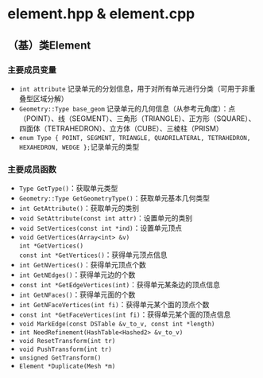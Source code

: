 # element.hpp & element.cpp
## （基）类Element
### 主要成员变量
- `int attribute` 记录单元的分划信息，用于对所有单元进行分类（可用于非重叠型区域分解）
- `Geometry::Type base_geom` 记录单元的几何信息（从参考元角度）：点（POINT）、线（SEGMENT）、三角形（TRIANGLE）、正方形（SQUARE）、四面体（TETRAHEDRON）、立方体（CUBE）、三棱柱（PRISM）
- `enum Type { POINT, SEGMENT, TRIANGLE, QUADRILATERAL,
               TETRAHEDRON, HEXAHEDRON, WEDGE
             };`记录单元的类型
### 主要成员函数
- `Type GetType()`：获取单元类型
- `Geometry::Type GetGeometryType()`：获取单元基本几何类型
- `int GetAttribute()`：获取单元的类别
- `void SetAttribute(const int attr)`：设置单元的类别
- `void SetVertices(const int *ind)`：设置单元顶点
- `void GetVertices(Array<int> &v)`\
  `int *GetVertices()`\
  `const int *GetVertices()`：获得单元顶点信息
- `int GetNVertices()`：获得单元顶点个数
- `int GetNEdges()`：获得单元边的个数
- `const int *GetEdgeVertices(int)`：获得单元某条边的顶点信息
- `int GetNFaces()`：获得单元面的个数
- `int GetNFaceVertices(int fi)`：获得单元某个面的顶点个数
- `const int *GetFaceVertices(int fi)`：获得单元某个面的顶点信息
- `void MarkEdge(const DSTable &v_to_v, const int *length)`
- `int NeedRefinement(HashTable<Hashed2> &v_to_v)`
- `void ResetTransform(int tr)`
- `void PushTransform(int tr)`
- `unsigned GetTransform()`
- `Element *Duplicate(Mesh *m)`